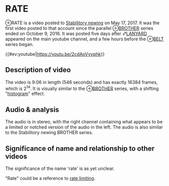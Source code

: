 # RATE

⊕RATE is a video posted to [Stabilitory newing](Stabilitory_newing "wikilink") on May 17, 2017. It was the first
video posted to that account since the parallel
⊕[BROTHER](BROTHER "wikilink") series ended on October 9, 2016. It was
posted five days after ♐[LANYARD](LANYARD "wikilink") appeared on the
main youtube channel, and a few hours before the
⊕[BELT](BELT "wikilink") series began.

{{\#ev:youtube|<https://youtu.be/2cdAoVyvphk>}}

## Description of video

The video is 9:06 in length (546 seconds) and has exactly 16384 frames,
which is 2<sup>14</sup>. It is visually similar to the
⊕[BROTHER](BROTHER "wikilink") series, with a shifting
"[histogram](https://en.wikipedia.org/wiki/Histogram)" effect.

## Audio & analysis

The audio is in stereo, with the right channel containing what appears
to be a limited or notched version of the audio in the left. The audio
is also similar to the Stabilitory newing BROTHER series.

## Significance of name and relationship to other videos

The significance of the name 'rate' is as yet unclear.

"Rate" could be a reference to [rate limiting](https://en.wikipedia.org/wiki/Rate_limiting).

